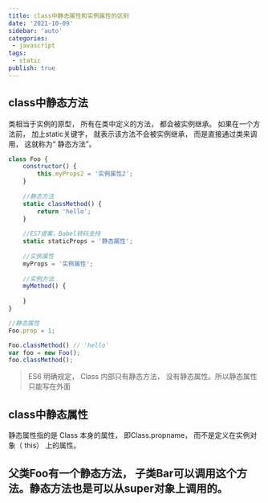 ```yaml
---
title: class中静态属性和实例属性的区别
date: '2021-10-09'
sidebar: 'auto'
categories:
 - javascript
tags:
 - static
publish: true
---
```


## class中静态方法
类相当于实例的原型， 所有在类中定义的方法， 都会被实例继承。 如果在一个方法前， 加上static关键字， 就表示该方法不会被实例继承， 而是直接通过类来调用， 这就称为“ 静态方法”。
```js
class Foo {
	constructor() {
		this.myProps2 = '实例属性2';
	}
	
	//静态方法
	static classMethod() {
		return 'hello';
	}
	
	//ES7提案，Babel转码支持
	static staticProps = '静态属性';
	
	//实例属性
	myProps = '实例属性';
	
	//实例方法
	myMethod() {
		
	}
}

//静态属性
Foo.prop = 1;

Foo.classMethod() // 'hello'
var foo = new Foo();
foo.classMethod();
```
> ES6 明确规定， Class 内部只有静态方法， 没有静态属性。所以静态属性只能写在外面

## class中静态属性
静态属性指的是 Class 本身的属性， 即Class.propname， 而不是定义在实例对象（ this） 上的属性。

## 父类Foo有一个静态方法， 子类Bar可以调用这个方法。静态方法也是可以从super对象上调用的。